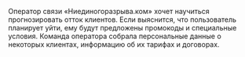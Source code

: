 Оператор связи «Ниединогоразрыва.ком» хочет научиться прогнозировать отток клиентов. Если выяснится, что пользователь планирует уйти, 
ему будут предложены промокоды и специальные условия. Команда оператора собрала персональные данные о некоторых клиентах, 
информацию об их тарифах и договорах.
